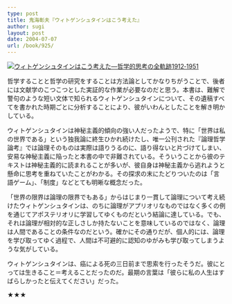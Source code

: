```yaml
---
type: post
title: 鬼海彰夫『ウィトゲンシュタインはこう考えた』
author: sugi
layout: post
date: 2004-07-07
url: /book/925/
---
```

<a href="http://www.amazon.co.jp/exec/obidos/ASIN/4061496751/chezsugi-22/ref=nosim/" onclick="_gaq.push(['_trackEvent', 'outbound-article', 'http://www.amazon.co.jp/exec/obidos/ASIN/4061496751/chezsugi-22/ref=nosim/', '']);" name="amazletlink" target="_blank"><img src="http://i0.wp.com/ec2.images-amazon.com/images/I/41W1TPHNNBL.SL160.jpg?w=660" alt="ウィトゲンシュタインはこう考えた―哲学的思考の全軌跡1912‐1951" class="alignleft" data-recalc-dims="1" /></a>

哲学することと哲学の研究をすることは方法論としてかなりちがうことで、後者には文献学のこつこつとした実証的な作業が必要なのだと思う。本書は、難解で警句のような短い文体で知られるウィトゲンシュタインについて、その遺稿すべてを書かれた時期ごとに分析することにより、彼がいわんとしたことを解き明かしている。

ウィトゲンシュタインは神秘主義的傾向の強い人だったようで、特に「世界は私の世界である」という独我論に終生ひかれ続けたし、唯一公刊された『論理哲学論考』では論理そのものは実際は語りうるのに、語り得ないと片づけてしまい、安易な神秘主義に陥ったと本書の中で非難されている。そういうことから彼のテキストは神秘主義的に読まれることが多いが、彼自身は神秘主義から逃れようと懸命に思考を重ねていたことがわかる。その探求の末にたどりついたのは「言語ゲーム」、「制度」などとても明晰な概念だった。

「世界の限界は論理の限界でもある」からはじまり一貫して論理について考え続けたウィトゲンシュタインは、のちに論理がアプリオリなものではなく多くの例を通じてアポステリオリに学習してゆくものだという結論に達している。でも、それは論理が相対的な正しさしか持たないことを意味しているのではなく、論理は人間であることの条件なのだという。確かにその通りだが、個人的には、論理を学び取ってゆく過程で、人間は不可避的に認知のゆがみも学び取ってしまうような気がしている。

ウィトゲンシュタインは、癌による死の三日前まで思索を行ったそうだ。彼にとっては生きること＝考えることだったのだ。最期の言葉は「彼らに私の人生はすばらしかったと伝えてください」だった。

★★★

